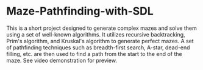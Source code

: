 # Maze-Pathfinding-with-SDL
This is a short project designed to generate complex mazes and solve them using a set of well-known algorithms. It utilizes recursive backtracking, Prim's algorithm, and Kruskal's algorithm to generate perfect mazes. A set of pathfinding techniques such as breadth-first search, A-star, dead-end filling, etc. are then used to find a path from the start to the end of the maze.
See video demonstration for preview.
